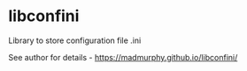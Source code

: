 # libconfini
Library to store configuration file .ini

See author for details - https://madmurphy.github.io/libconfini/
